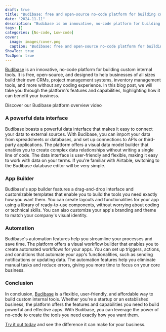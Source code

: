 ```yaml
---
draft: true
title: "Budibase: free and open-source no-code platform for building custom internal tools"
date: "2024-11-11"
description: "Budibase is an innovative, no-code platform for building custom internal tools. It is free, open-source, and designed to help businesses of all sizes build their own CRMs, project management systems, inventory management tools, and more without any coding experience. In this blog post, we will take you through the platform&"
tags: []
categories: [No-code, Low-code]
cover:
  image: images/cover.png
  caption: "Budibase: free and open-source no-code platform for building custom internal tools"
ShowToc: true
TocOpen: true
---
```



[Budibase](https://elest.io/open-source/budibase?ref=blog.elest.io) is an innovative, no\-code platform for building custom internal tools. It is free, open\-source, and designed to help businesses of all sizes build their own CRMs, project management systems, inventory management tools, and more without any coding experience. In this blog post, we will take you through the platform's features and capabilities, highlighting how it can benefit your business.



Discover our Budibase platform overview video



### A powerful data interface

Budibase boasts a powerful data interface that makes it easy to connect your data to external sources. With Budibase, you can import your data from spreadsheets or databases, and set up connections to APIs or third\-party applications. The platform offers a visual data model builder that enables you to create complex data relationships without writing a single line of code. The data interface is user\-friendly and flexible, making it easy to work with data on your terms. If you're familiar with Airtable, switching to the Budibase database editor will be very simple.

### App Builder

Budibase's app builder features a drag\-and\-drop interface and customizable templates that enable you to build the tools you need exactly how you want them. You can create layouts and functionalities for your app using a library of ready\-to\-use components, without worrying about coding or technical skills. You can also customize your app's branding and theme to match your company's visual identity.

### Automation

Budibase's automation features help you streamline your processes and save time. The platform offers a visual workflow builder that enables you to create automated workflows for your apps. You can set up triggers, actions, and conditions that automate your app's functionalities, such as sending notifications or updating data. The automation features help you eliminate manual tasks and reduce errors, giving you more time to focus on your core business.

### Conclusion

In conclusion, [Budibase](https://elest.io/open-source/budibase?ref=blog.elest.io) is a flexible, user\-friendly, and affordable way to build custom internal tools. Whether you're a startup or an established business, the platform offers the features and capabilities you need to build powerful and effective apps. With Budibase, you can leverage the power of no\-code to create the tools you need exactly how you want them. 

[Try it out today](https://elest.io/open-source/budibase?ref=blog.elest.io) and see the difference it can make for your business.



